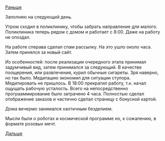 [Раньше](2018.03.01.md)

Заполняю на следующий день.

Утром сходил в поликлинику, чтобы забрать направление для малого. Поликлиника теперь рядом с домом и работает с 8:00. Даже на работу не опоздал.

На работе сперава сделал спам рассылку. На это ушло около часа. Затем принялся за новый сайт.

Из особенностей: после реализации очередного этапа принимал задумчивый вид, затем принимался за следующий.
В качестве поощерения, или развлечения, курил обычные сигареты. Зря наверно, но так было.
Медитацию экономил для ситуации ступора. Медитировать не пришлось.
В 18:00 прекратил работу, т.к. начал ощущать рабочую усталость. Всего на непосредственно програаммирование было затрачено 4 часа. Полностью сделал отображение заказов и частично сделал страницу с бонусной картой.

Дома вечермо занимался хаотичным безделием.

Мысли были о роботах и космической программе но, к сожалению, в формате розовых мечт.

[Дальше](2018.03.03.md)